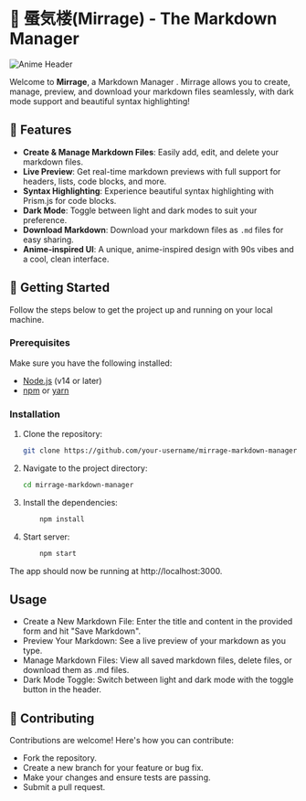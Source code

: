 # 🌸 蜃気楼(Mirrage) - The Markdown Manager

![Anime Header](https://giffiles.alphacoders.com/220/220341.gif)

Welcome to **Mirrage**, a Markdown Manager . Mirrage allows you to create, manage, preview, and download your markdown files seamlessly, with dark mode support and beautiful syntax highlighting!

## 🎨 Features

- **Create & Manage Markdown Files**: Easily add, edit, and delete your markdown files.
- **Live Preview**: Get real-time markdown previews with full support for headers, lists, code blocks, and more.
- **Syntax Highlighting**: Experience beautiful syntax highlighting with Prism.js for code blocks.
- **Dark Mode**: Toggle between light and dark modes to suit your preference.
- **Download Markdown**: Download your markdown files as `.md` files for easy sharing.
- **Anime-inspired UI**: A unique, anime-inspired design with 90s vibes and a cool, clean interface.

## 🚀 Getting Started

Follow the steps below to get the project up and running on your local machine.

### Prerequisites

Make sure you have the following installed:

- [Node.js](https://nodejs.org/) (v14 or later)
- [npm](https://www.npmjs.com/) or [yarn](https://yarnpkg.com/)

### Installation

1. Clone the repository:

   ```bash
   git clone https://github.com/your-username/mirrage-markdown-manager.git
   ```
2. Navigate to the project directory:
    ```bash
    cd mirrage-markdown-manager
   ```
3. Install the dependencies:
    ```bash
        npm install
    ```
4. Start server:
    ```bash
        npm start

    ```

The app should now be running at http://localhost:3000.


## Usage

- Create a New Markdown File: Enter the title and content in the provided form and hit "Save Markdown".
- Preview Your Markdown: See a live preview of your markdown as you type.
- Manage Markdown Files: View all saved markdown files, delete files, or download them as .md files.
- Dark Mode Toggle: Switch between light and dark mode with the toggle button in the header.

## 🤝 Contributing

Contributions are welcome! Here's how you can contribute:

- Fork the repository.
- Create a new branch for your feature or bug fix.
- Make your changes and ensure tests are passing.
- Submit a pull request.